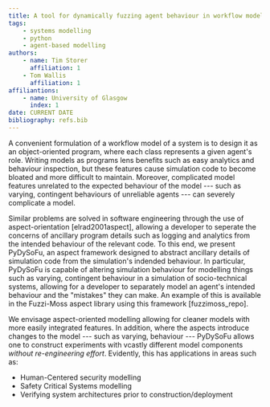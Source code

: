 ```yaml
---
title: A tool for dynamically fuzzing agent behaviour in workflow models
tags:
    - systems modelling
    - python
    - agent-based modelling
authors:
    - name: Tim Storer
      affiliation: 1
    - Tom Wallis
      affiliation: 1
affiliantions:
    - name: University of Glasgow
      index: 1
date: CURRENT DATE
bibliography: refs.bib
---
```


A convenient formulation of a workflow model of a system is to design it as an object-oriented program, where each class
represents a given agent's role. Writing models as programs lens benefits such as easy analytics and behaviour
inspection, but these features cause simulation code to become bloated and more difficult to maintain. Moreover,
complicated model features unrelated to the expected behaviour of the model --- such as varying, contingent behaviours
of unreliable agents --- can severely complicate a model.

Similar problems are solved in software engineering through the use of aspect-orientation [elrad2001aspect], allowing a
developer to seperate the concerns of ancillary program details such as logging and analytics from the intended
behaviour of the relevant code. To this end, we present PyDySoFu, an aspect framework designed to abstract ancillary
details of simulation code from the simulation's indended behaviour. In particular, PyDySoFu is capable of altering
simulation behaviour for modelling things such as varying, contingent behaviour in a simulation of socio-technical
systems, allowing for a developer to separately model an agent's intended behaviour and the "mistakes" they can make. An
example of this is available in the Fuzzi-Moss aspect library using this framework [fuzzimoss_repo].

We envisage aspect-oriented modelling allowing for cleaner models with more easily integrated features. In addition,
where the aspects introduce changes to the model --- such as varying, behaviour --- PyDySoFu allows one to construct
experiments with vcastly different model components *without re-engineering effort*. Evidently, this has applications in
areas such as:

* Human-Centered security modelling
* Safety Critical Systems modelling
* Verifying system architectures prior to construction/deployment
